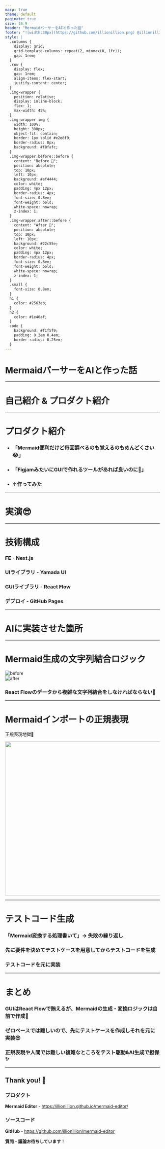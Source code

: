 ```yaml
---
marp: true
theme: default
paginate: true
size: 16:9
header: "MermaidパーサーをAIと作った話"
footer: "![width:30px](https://github.com/illionillion.png) @illionillion"
style: |
  .columns {
    display: grid;
    grid-template-columns: repeat(2, minmax(0, 1fr));
    gap: 1rem;
  }
  .row {
    display: flex;
    gap: 1rem;
    align-items: flex-start;
    justify-content: center;
  }
  .img-wrapper {
    position: relative;
    display: inline-block;
    flex: 1;
    max-width: 45%;
  }
  .img-wrapper img {
    width: 100%;
    height: 300px;
    object-fit: contain;
    border: 1px solid #e2e8f0;
    border-radius: 8px;
    background: #f8fafc;
  }
  .img-wrapper.before::before {
    content: "Before 🥺";
    position: absolute;
    top: 10px;
    left: 10px;
    background: #ef4444;
    color: white;
    padding: 4px 12px;
    border-radius: 4px;
    font-size: 0.8em;
    font-weight: bold;
    white-space: nowrap;
    z-index: 1;
  }
  .img-wrapper.after::before {
    content: "After 🚀";
    position: absolute;
    top: 10px;
    left: 10px;
    background: #22c55e;
    color: white;
    padding: 4px 12px;
    border-radius: 4px;
    font-size: 0.8em;
    font-weight: bold;
    white-space: nowrap;
    z-index: 1;
  }
  .small {
    font-size: 0.8em;
  }
  h1 {
    color: #2563eb;
  }
  h2 {
    color: #1e40af;
  }
  code {
    background: #f1f5f9;
    padding: 0.2em 0.4em;
    border-radius: 0.25em;
  }
---
```


# MermaidパーサーをAIと作った話

<!-- ## 失敗から学んだAI協業のコツ -->

<!-- **5分ショートLT** -->

---

# 自己紹介 & プロダクト紹介

---

# プロダクト紹介

- ### 「Mermaid便利だけど毎回調べるのも覚えるのもめんどくさい😭」
- ### 「FigjamみたいにGUIで作れるツールがあれば良いのに🥺」
- ### ↑作ってみた

---

# 実演😎

<!--

紹介する機能

- フローチャート
  - Mermaid生成
    - 図形や矢印を選べる
  - Mermaidインポート
- ER図
  - Mermaid生成
    - 図形や矢印を選べる
  - Mermaidインポート

 -->

---

# 技術構成

### **FE** - Next.js

### **UIライブラリ** - Yamada UI

### **GUIライブラリ** - React Flow

### **デプロイ** - GitHub Pages

---

# AIに実装させた箇所

---

# Mermaid生成の文字列結合ロジック

<div class="row">
  <div class="img-wrapper before">
    <img src="./image1.png" alt="before" />
  </div>
  <div class="img-wrapper after">
    <img src="./image2.png" alt="after" />
  </div>
</div>

### React Flowのデータから複雑な文字列結合をしなければならない🥺

---

# Mermaidインポートの正規表現

正規表現地獄🥺

<div class="img-container">
  <img src="./image3.png" width="1000px" height="500px" style="object-fit: contain" />
</div>

---

# テストコード生成

### 「Mermaid変換する処理書いて」→ 失敗の繰り返し

### 先に要件を決めてテストケースを用意してからテストコードを生成

### テストコードを元に実装

---

# まとめ

### GUIはReact Flowで賄えるが、Mermaidの生成・変換ロジックは自前で作成🥺

### ゼロベースでは難しいので、先にテストケースを作成しそれを元に実装😎

### 正規表現や人間では難しい複雑なところをテスト駆動&AI生成で担保✨

---

## Thank you! 🙏

### プロダクト

**Mermaid Editor** - https://illionillion.github.io/mermaid-editor/

### ソースコード

**GitHub** - https://github.com/illionillion/mermaid-editor

**質問・議論お待ちしています！**
